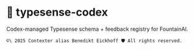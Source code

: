 # 🧠 typesense-codex

Codex-managed Typesense schema + feedback registry for FountainAI.


````text
©\ 2025 Contexter alias Benedikt Eickhoff 🛡️ All rights reserved.
````

